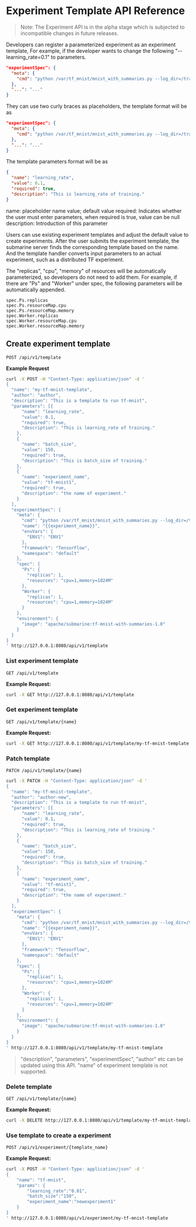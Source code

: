 <!--
Licensed to the Apache Software Foundation (ASF) under one
or more contributor license agreements.  See the NOTICE file
distributed with this work for additional information
regarding copyright ownership.  The ASF licenses this file
to you under the Apache License, Version 2.0 (the
"License"); you may not use this file except in compliance
with the License.  You may obtain a copy of the License at

  http://www.apache.org/licenses/LICENSE-2.0

Unless required by applicable law or agreed to in writing,
software distributed under the License is distributed on an
"AS IS" BASIS, WITHOUT WARRANTIES OR CONDITIONS OF ANY
KIND, either express or implied.  See the License for the
specific language governing permissions and limitations
under the License.
-->

# Experiment Template API Reference

> Note: The Experiment API is in the alpha stage which is subjected to incompatible changes in
> future releases.


Developers can register a parameterized experiment as an experiment template,
For example, if the developer wants to change the following "--learning_rate=0.1" to parameters.
```json
"experimentSpec": {
  "meta": {
    "cmd": "python /var/tf_mnist/mnist_with_summaries.py --log_dir=/train/log --learning_rate=0.1 --batch_size=150"
  }, 
  "...": "..."
}
```

They can use two curly braces as placeholders, the template format will be as
```json
"experimentSpec": {
  "meta": {
    "cmd": "python /var/tf_mnist/mnist_with_summaries.py --log_dir=/train/log --learning_rate={{learning_rate}} --batch_size=150"
  }, 
  "...": "..."
}
```

The template parameters format will be as
```json
{
  "name": "learning_rate",
  "value": 0.1,
  "required": true,
  "description": "This is learning_rate of training."
}
```
name: placeholder name
value; default value
required: Indicates whether the user must enter parameters, when required is true, value can be null
description: Introduction of this parameter

Users can use existing experiment templates and adjust the default value to create experiments.
After the user submits the experiment template, the submarine server finds the corresponding template based on the name. And the template handler converts input parameters to an actual experiment, such as a distributed TF experiment.

The "replicas", "cpu", "memory" of resources will be automatically parameterized, so developers do not need to add them.
For example, if there are "Ps" and "Worker" under spec, the following parameters will be automatically appended.
```
spec.Ps.replicas
spec.Ps.resourceMap.cpu
spec.Ps.resourceMap.memory
spec.Worker.replicas
spec.Worker.resourceMap.cpu
spec.Worker.resourceMap.memory
```


## Create experiment template
`POST /api/v1/template`

**Example Request**
```sh
curl -X POST -H "Content-Type: application/json" -d '
{
  "name": "my-tf-mnist-template",
  "author": "author",
  "description": "This is a template to run tf-mnist",
  "parameters": [{
      "name": "learning_rate",
      "value": 0.1,
      "required": true,
      "description": "This is learning_rate of training."
    },
    {
      "name": "batch_size",
      "value": 150,
      "required": true,
      "description": "This is batch_size of training."
    },
    {
      "name": "experiment_name",
      "value": "tf-mnist1",
      "required": true,
      "description": "the name of experiment."
    }
  ],
  "experimentSpec": {
    "meta": {
      "cmd": "python /var/tf_mnist/mnist_with_summaries.py --log_dir=/train/log --learning_rate={{learning_rate}} --batch_size={{batch_size}}",
      "name": "{{experiment_name}}",
      "envVars": {
        "ENV1": "ENV1"
      },
      "framework": "TensorFlow",
      "namespace": "default"
    },
    "spec": {
      "Ps": {
        "replicas": 1,
        "resources": "cpu=1,memory=1024M"
      },
      "Worker": {
        "replicas": 1,
        "resources": "cpu=1,memory=1024M"
      }
    },
    "environment": {
      "image": "apache/submarine:tf-mnist-with-summaries-1.0"
    }
  }
}
' http://127.0.0.1:8080/api/v1/template
```


### List experiment template
`GET /api/v1/template`

**Example Request:**
```sh
curl -X GET http://127.0.0.1:8080/api/v1/template
```

### Get experiment template
`GET /api/v1/template/{name}`

**Example Request:**
```sh
curl -X GET http://127.0.0.1:8080/api/v1/template/my-tf-mnist-template
```


### Patch template
`PATCH /api/v1/template/{name}`
```sh
curl -X PATCH -H "Content-Type: application/json" -d '
{
  "name": "my-tf-mnist-template",
  "author": "author-new",
  "description": "This is a template to run tf-mnist",
  "parameters": [{
      "name": "learning_rate",
      "value": 0.1,
      "required": true,
      "description": "This is learning_rate of training."
    },
    {
      "name": "batch_size",
      "value": 150,
      "required": true,
      "description": "This is batch_size of training."
    },
    {
      "name": "experiment_name",
      "value": "tf-mnist1",
      "required": true,
      "description": "the name of experiment."
    }
  ],
  "experimentSpec": {
    "meta": {
      "cmd": "python /var/tf_mnist/mnist_with_summaries.py --log_dir=/train/log --learning_rate={{learning_rate}} --batch_size={{batch_size}}",
      "name": "{{experiment_name}}",
      "envVars": {
        "ENV1": "ENV1"
      },
      "framework": "TensorFlow",
      "namespace": "default"
    },
    "spec": {
      "Ps": {
        "replicas": 1,
        "resources": "cpu=1,memory=1024M"
      },
      "Worker": {
        "replicas": 1,
        "resources": "cpu=1,memory=1024M"
      }
    },
    "environment": {
      "image": "apache/submarine:tf-mnist-with-summaries-1.0"
    }
  }
}
' http://127.0.0.1:8080/api/v1/template/my-tf-mnist-template
```

> "description", "parameters", "experimentSpec", "author" etc can be updated using this API.
"name" of experiment template is not supported.



### Delete template
`GET /api/v1/template/{name}`

**Example Request:**
```sh
curl -X DELETE http://127.0.0.1:8080/api/v1/template/my-tf-mnist-template
```


### Use template to create a experiment
`POST /api/v1/experiment/{template_name}`

**Example Request:**
```sh
curl -X POST -H "Content-Type: application/json" -d '
{
    "name": "tf-mnist",
    "params": {
        "learning_rate":"0.01",
        "batch_size":"150",
        "experiment_name":"newexperiment1"
    }
}
' http://127.0.0.1:8080/api/v1/experiment/my-tf-mnist-template
```
